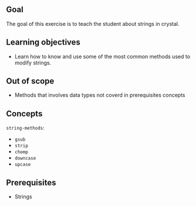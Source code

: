 ## Goal

The goal of this exercise is to teach the student about strings in crystal.

## Learning objectives

- Learn how to know and use some of the most common methods used to modify strings.

## Out of scope

- Methods that involves data types not coverd in prerequisites concepts

## Concepts

`string-methods`:

- `gsub`
- `strip`
- `chomp`
- `downcase`
- `upcase`

## Prerequisites

- Strings
